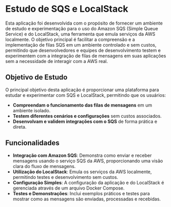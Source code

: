 # Estudo de SQS e LocalStack

Esta aplicação foi desenvolvida com o propósito de fornecer um ambiente de estudo e experimentação para o uso do Amazon SQS (Simple Queue Service) e do LocalStack, uma ferramenta que emula serviços da AWS localmente. O objetivo principal é facilitar a compreensão e a implementação de filas SQS em um ambiente controlado e sem custos, permitindo que desenvolvedores e equipes de desenvolvimento testem e experimentem com a integração de filas de mensagens em suas aplicações sem a necessidade de interagir com a AWS real.

## Objetivo de Estudo

O principal objetivo desta aplicação é proporcionar uma plataforma para estudar e experimentar com SQS e LocalStack, permitindo que os usuários:

- **Compreendam o funcionamento das filas de mensagens** em um ambiente isolado.
- **Testem diferentes cenários e configurações** sem custos associados.
- **Desenvolvam e validem integrações com o SQS** de forma prática e direta.

## Funcionalidades

- **Integração com Amazon SQS**: Demonstra como enviar e receber mensagens usando o serviço SQS da AWS, proporcionando uma visão clara do fluxo de mensagens.
- **Utilização do LocalStack**: Emula os serviços da AWS localmente, permitindo testes e desenvolvimento sem custos.
- **Configuração Simples**: A configuração da aplicação e do LocalStack é gerenciada através de um arquivo Docker Compose.
- **Testes e Demonstrações**: Inclui exemplos práticos e testes para mostrar como as mensagens são enviadas, processadas e recebidas.
